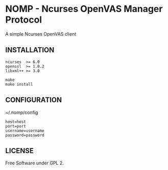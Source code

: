 # NOMP - Ncurses OpenVAS Manager Protocol

A simple Ncurses OpenVAS client

## INSTALLATION

```shell
ncurses  >= 6.0
openssl  >= 1.0.2
libxml++ >= 3.0
```
```shell
make
make install
```
## CONFIGURATION

~/.nomp/config

```shell
host=host
port=port
username=username
password=password
```
## LICENSE

Free Software under GPL 2.
